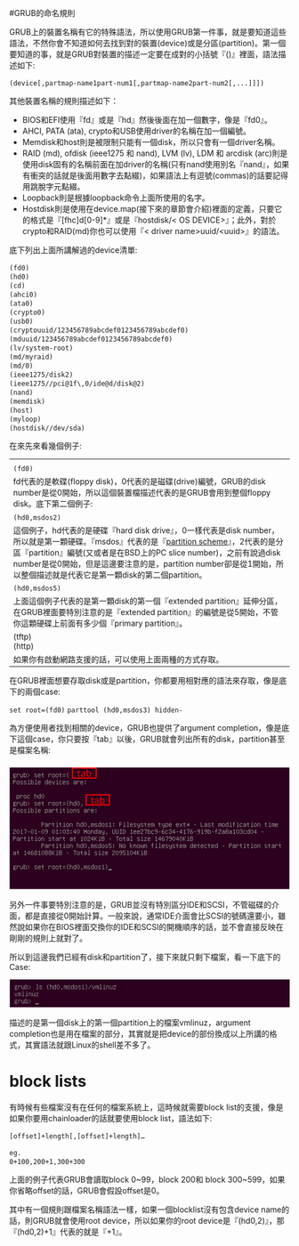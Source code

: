 #GRUB的命名規則

GRUB上的裝置名稱有它的特殊語法，所以使用GRUB第一件事，就是要知道這些語法，不然你會不知道如何去找到對的裝置(device)或是分區(partition)。第一個要知道的事，就是GRUB對裝置的描述一定要在成對的小括號『()』裡面，語法描述如下:
```
(device[,partmap-name1part-num1[,partmap-name2part-num2[,...]]])
```

其他裝置名稱的規則描述如下：
- BIOS和EFI使用『fd』或是『hd』然後後面在加一個數字，像是『fd0』。
- AHCI, PATA (ata), crypto和USB使用driver的名稱在加一個編號。
- Memdisk和host則是被限制只能有一個disk，所以只會有一個driver名稱。
- RAID (md), ofdisk (ieee1275 和 nand), LVM (lv), LDM 和 arcdisk (arc)則是使用disk固有的名稱前面在加driver的名稱(只有nand使用別名『nand』，如果有衝突的話就是後面用數字去點綴)，如果語法上有逗號(commas)的話要記得用跳脫字元點綴。
- Loopback則是根據loopback命令上面所使用的名字。
- Hostdisk則是使用在device.map(接下來的章節會介紹)裡面的定義，只要它的格式是『[fhc]d[0-9]*』或是『hostdisk/&lt; OS DEVICE>』；此外，對於crypto和RAID(md)你也可以使用『&lt; driver name>uuid/&lt;uuid>』的語法。

底下列出上面所講解過的device清單:

```
(fd0)
(hd0)
(cd)
(ahci0)
(ata0)
(crypto0)
(usb0)
(cryptouuid/123456789abcdef0123456789abcdef0)
(mduuid/123456789abcdef0123456789abcdef0)
(lv/system-root)
(md/myraid)
(md/0)
(ieee1275/disk2)
(ieee1275//pci@1f\,0/ide@d/disk@2)
(nand)
(memdisk)
(host)
(myloop)
(hostdisk//dev/sda)
```

在來先來看幾個例子:


||
|:--|
||
|`(fd0)`|
|fd代表的是軟碟(floppy disk)，0代表的是磁碟(drive)編號，GRUB的disk number是從0開始，所以這個裝置檔描述代表的是GRUB會用到整個floppy disk。底下第二個例子:|
|`(hd0,msdos2)`|
|這個例子，hd代表的是硬碟『hard disk drive』，0一樣代表是disk number，所以就是第一顆硬碟。『msdos』代表的是『[partition scheme](https://en.wikipedia.org/wiki/Disk_partitioning)』，2代表的是分區『partition』編號\(又或者是在BSD上的PC slice number\)，之前有說過disk number是從0開始，但是這邊要注意的是，partition number卻是從1開始，所以整個描述就是代表它是第一顆disk的第二個partition。|
|`(hd0,msdos5)`|
|上面這個例子代表的是第一顆disk的第一個『extended partition』延伸分區，在GRUB裡面要特別注意的是『extended partition』的編號是從5開始，不管你這顆硬碟上前面有多少個『primary partition』。|
|(tftp)<br>(http)|
|如果你有啟動網路支援的話，可以使用上面兩種的方式存取。|


在GRUB裡面想要存取disk或是partition，你都要用相對應的語法來存取，像是底下的兩個case:

`set root=(fd0)`
`parttool (hd0,msdos3) hidden-`

為方便使用者找到相關的device，GRUB也提供了argument completion，像是底下這個case，你只要按『tab』以後，GRUB就會列出所有的disk，partition甚至是檔案名稱:

![](Imgs/Name/Name001.PNG)

另外一件事要特別注意的是，GRUB並沒有特別區分IDE和SCSI，不管磁碟的介面，都是直接從0開始計算。一般來說，通常IDE介面會比SCSI的號碼還要小，雖然說如果你在BIOS裡面交換你的IDE和SCSI的開機順序的話，並不會直接反映在剛剛的規則上就對了。

所以到這邊我們已經有disk和partition了，接下來就只剩下檔案，看一下底下的Case:

![](Imgs/Name/Name002.PNG)

描述的是第一個disk上的第一個partition上的檔案vmlinuz，argument completion也是用在檔案的部分，其實就是把device的部份換成以上所講的格式，其實語法就跟Linux的shell差不多了。

# block lists
有時候有些檔案沒有在任何的檔案系統上，這時候就需要block list的支援，像是如果你要用chainloader的話就要使用block list，語法如下:
```
[offset]+length[,[offset]+length]…
```

```
eg.
0+100,200+1,300+300
```
上面的例子代表GRUB會讀取block 0~99，block 200和 block 300~599，如果你省略offset的話，GRUB會假設offset是0。

其中有一個規則跟檔案名稱語法一樣，如果一個blocklist沒有包含device name的話，則GRUB就會使用root device，所以如果你的root device是『(hd0,2)』，那『(hd0,2)+1』代表的就是『+1』。


